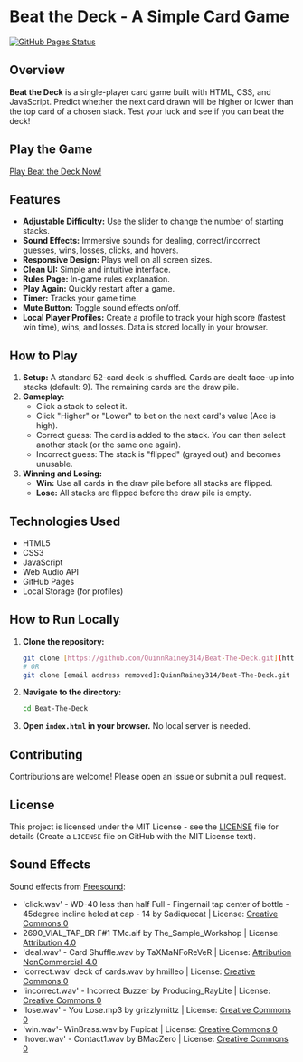# Beat the Deck - A Simple Card Game

[![GitHub Pages Status](https://img.shields.io/github/deployments/QuinnRainey314/Beat-The-Deck/github-pages?label=GitHub%20Pages&logo=github)](https://quinnrainey314.github.io/Beat-The-Deck/)

## Overview

**Beat the Deck** is a single-player card game built with HTML, CSS, and JavaScript.  Predict whether the next card drawn will be higher or lower than the top card of a chosen stack.  Test your luck and see if you can beat the deck!

## Play the Game

[Play Beat the Deck Now!](https://quinnrainey314.github.io/Beat-The-Deck/)

## Features

*   **Adjustable Difficulty:** Use the slider to change the number of starting stacks.
*   **Sound Effects:** Immersive sounds for dealing, correct/incorrect guesses, wins, losses, clicks, and hovers.
*   **Responsive Design:** Plays well on all screen sizes.
*   **Clean UI:** Simple and intuitive interface.
*   **Rules Page:** In-game rules explanation.
*   **Play Again:** Quickly restart after a game.
*   **Timer:**  Tracks your game time.
*   **Mute Button:** Toggle sound effects on/off.
*   **Local Player Profiles:**  Create a profile to track your high score (fastest win time), wins, and losses.  Data is stored locally in your browser.

## How to Play

1.  **Setup:** A standard 52-card deck is shuffled.  Cards are dealt face-up into stacks (default: 9). The remaining cards are the draw pile.
2.  **Gameplay:**
    *   Click a stack to select it.
    *   Click "Higher" or "Lower" to bet on the next card's value (Ace is high).
    *   Correct guess: The card is added to the stack. You can then select another stack (or the same one again).
    *   Incorrect guess: The stack is "flipped" (grayed out) and becomes unusable.
3.  **Winning and Losing:**
    *   **Win:** Use all cards in the draw pile before all stacks are flipped.
    *   **Lose:** All stacks are flipped before the draw pile is empty.

## Technologies Used

*   HTML5
*   CSS3
*   JavaScript
*   Web Audio API
*   GitHub Pages
*   Local Storage (for profiles)

## How to Run Locally

1.  **Clone the repository:**

    ```bash
    git clone [https://github.com/QuinnRainey314/Beat-The-Deck.git](https://github.com/QuinnRainey314/Beat-The-Deck.git)  # Use HTTPS
    # OR
    git clone [email address removed]:QuinnRainey314/Beat-The-Deck.git  # Use SSH (if you have SSH keys set up)
    ```
2.  **Navigate to the directory:**

    ```bash
    cd Beat-The-Deck
    ```
3.  **Open `index.html` in your browser.** No local server is needed.

## Contributing

Contributions are welcome!  Please open an issue or submit a pull request.

## License

This project is licensed under the MIT License - see the [LICENSE](LICENSE) file for details (Create a `LICENSE` file on GitHub with the MIT License text).

## Sound Effects

Sound effects from [Freesound](https://freesound.org/):

*   'click.wav' - WD-40 less than half Full - Fingernail tap center of bottle - 45degree incline heled at cap - 14 by Sadiquecat | License: [Creative Commons 0](https://creativecommons.org/publicdomain/zero/1.0/)
*   2690_VIAL_TAP_BR F#1 TMc.aif by The_Sample_Workshop | License: [Attribution 4.0](https://creativecommons.org/licenses/by/4.0/)
* 'deal.wav' - Card Shuffle.wav by TaXMaNFoReVeR | License: [Attribution NonCommercial 4.0](https://creativecommons.org/licenses/by-nc/4.0/)
* 'correct.wav' deck of cards.wav by hmilleo | License: [Creative Commons 0](https://creativecommons.org/publicdomain/zero/1.0/)
* 'incorrect.wav' - Incorrect Buzzer by Producing_RayLite | License: [Creative Commons 0](https://creativecommons.org/publicdomain/zero/1.0/)
* 'lose.wav' - You Lose.mp3 by grizzlymittz | License: [Creative Commons 0](https://creativecommons.org/publicdomain/zero/1.0/)
* 'win.wav'- WinBrass.wav by Fupicat | License: [Creative Commons 0](https://creativecommons.org/publicdomain/zero/1.0/)
* 'hover.wav' - Contact1.wav by BMacZero | License: [Creative Commons 0](https://creativecommons.org/publicdomain/zero/1.0/)
